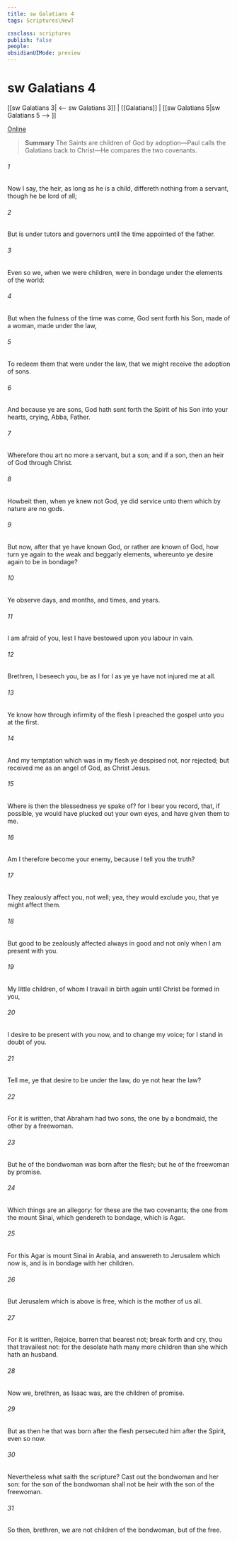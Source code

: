 ```yaml
---
title: sw Galatians 4
tags: Scriptures\NewT

cssclass: scriptures
publish: false
people:
obsidianUIMode: preview
---
```


# sw Galatians 4
[[sw Galatians 3| <-- sw Galatians 3]] | [[Galatians]] | [[sw Galatians 5|sw Galatians 5 --> ]]

[Online](https://churchofjesuschrist.org/study/scriptures/nt/gal/4?lang=eng)

> __Summary__
The Saints are children of God by adoption—Paul calls the Galatians back to Christ—He compares the two covenants.

###### 1 
Now I say,  the heir, as long as he is a child, differeth nothing from a servant, though he be lord of all;

###### 2 
But is under tutors and governors until the time appointed of the father.

###### 3 
Even so we, when we were children, were in bondage under the elements of the world:

###### 4 
But when the fulness of the time was come, God sent forth his Son, made of a woman, made under the law,

###### 5 
To redeem them that were under the law, that we might receive the adoption of sons.

###### 6 
And because ye are sons, God hath sent forth the Spirit of his Son into your hearts, crying, Abba, Father.

###### 7 
Wherefore thou art no more a servant, but a son; and if a son, then an heir of God through Christ.

###### 8 
Howbeit then, when ye knew not God, ye did service unto them which by nature are no gods.

###### 9 
But now, after that ye have known God, or rather are known of God, how turn ye again to the weak and beggarly elements, whereunto ye desire again to be in bondage?

###### 10 
Ye observe days, and months, and times, and years.

###### 11 
I am afraid of you, lest I have bestowed upon you labour in vain.

###### 12 
Brethren, I beseech you, be as I  for I  as ye  ye have not injured me at all.

###### 13 
Ye know how through infirmity of the flesh I preached the gospel unto you at the first.

###### 14 
And my temptation which was in my flesh ye despised not, nor rejected; but received me as an angel of God,  as Christ Jesus.

###### 15 
Where is then the blessedness ye spake of? for I bear you record, that, if  possible, ye would have plucked out your own eyes, and have given them to me.

###### 16 
Am I therefore become your enemy, because I tell you the truth?

###### 17 
They zealously affect you,  not well; yea, they would exclude you, that ye might affect them.

###### 18 
But  good to be zealously affected always in  good  and not only when I am present with you.

###### 19 
My little children, of whom I travail in birth again until Christ be formed in you,

###### 20 
I desire to be present with you now, and to change my voice; for I stand in doubt of you.

###### 21 
Tell me, ye that desire to be under the law, do ye not hear the law?

###### 22 
For it is written, that Abraham had two sons, the one by a bondmaid, the other by a freewoman.

###### 23 
But he  of the bondwoman was born after the flesh; but he of the freewoman  by promise.

###### 24 
Which things are an allegory: for these are the two covenants; the one from the mount Sinai, which gendereth to bondage, which is Agar.

###### 25 
For this Agar is mount Sinai in Arabia, and answereth to Jerusalem which now is, and is in bondage with her children.

###### 26 
But Jerusalem which is above is free, which is the mother of us all.

###### 27 
For it is written, Rejoice,  barren that bearest not; break forth and cry, thou that travailest not: for the desolate hath many more children than she which hath an husband.

###### 28 
Now we, brethren, as Isaac was, are the children of promise.

###### 29 
But as then he that was born after the flesh persecuted him  after the Spirit, even so  now.

###### 30 
Nevertheless what saith the scripture? Cast out the bondwoman and her son: for the son of the bondwoman shall not be heir with the son of the freewoman.

###### 31 
So then, brethren, we are not children of the bondwoman, but of the free.

